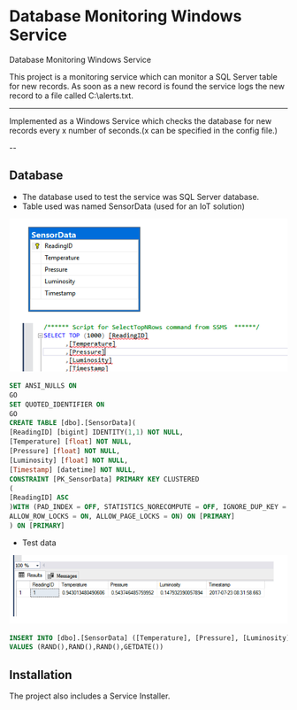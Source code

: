 # Database Monitoring Windows Service
Database Monitoring Windows Service

This project is a monitoring service which can monitor a SQL Server table for new records. As soon
as a new record is found the service logs the new record to a file called C:\alerts.txt.

---
Implemented as a Windows Service which checks the database for new records every x number of seconds.(x can be specified in the config file.)

--
## Database
* The database used to test the service was SQL Server database. 
* Table used was named SensorData (used for an IoT solution)

![database table](table.png)
```sql
SET ANSI_NULLS ON
GO
SET QUOTED_IDENTIFIER ON
GO
CREATE TABLE [dbo].[SensorData](
[ReadingID] [bigint] IDENTITY(1,1) NOT NULL,
[Temperature] [float] NOT NULL,
[Pressure] [float] NOT NULL,
[Luminosity] [float] NOT NULL,
[Timestamp] [datetime] NOT NULL,
CONSTRAINT [PK_SensorData] PRIMARY KEY CLUSTERED
(
[ReadingID] ASC
)WITH (PAD_INDEX = OFF, STATISTICS_NORECOMPUTE = OFF, IGNORE_DUP_KEY = OFF,
ALLOW_ROW_LOCKS = ON, ALLOW_PAGE_LOCKS = ON) ON [PRIMARY]
) ON [PRIMARY]
```
* Test data 

![data](sampledata.png)
```sql
INSERT INTO [dbo].[SensorData] ([Temperature], [Pressure], [Luminosity], [Timestamp])
VALUES (RAND(),RAND(),RAND(),GETDATE())
```

## Installation
The project also includes a Service Installer.

